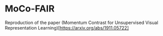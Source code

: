 # MoCo-FAIR
Reproduction of the paper (Momentum Contrast for Unsupervised Visual Representation Learning)[https://arxiv.org/abs/1911.05722]
